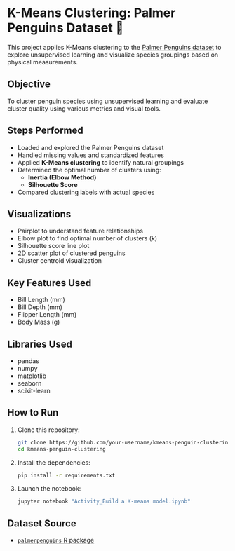 # K-Means Clustering: Palmer Penguins Dataset 🐧

This project applies K-Means clustering to the [Palmer Penguins dataset](https://allisonhorst.github.io/palmerpenguins/) to explore unsupervised learning and visualize species groupings based on physical measurements.

## Objective

To cluster penguin species using unsupervised learning and evaluate cluster quality using various metrics and visual tools.

## Steps Performed
- Loaded and explored the Palmer Penguins dataset
- Handled missing values and standardized features
- Applied **K-Means clustering** to identify natural groupings
- Determined the optimal number of clusters using:
  - **Inertia (Elbow Method)**
  - **Silhouette Score**
- Compared clustering labels with actual species

## Visualizations
- Pairplot to understand feature relationships
- Elbow plot to find optimal number of clusters (k)
- Silhouette score line plot
- 2D scatter plot of clustered penguins
- Cluster centroid visualization

## Key Features Used
- Bill Length (mm)
- Bill Depth (mm)
- Flipper Length (mm)
- Body Mass (g)

## Libraries Used
- pandas
- numpy
- matplotlib
- seaborn
- scikit-learn

## How to Run

1. Clone this repository:
    ```bash
    git clone https://github.com/your-username/kmeans-penguin-clustering.git
    cd kmeans-penguin-clustering
    ```

2. Install the dependencies:
    ```bash
    pip install -r requirements.txt
    ```

3. Launch the notebook:
    ```bash
    jupyter notebook "Activity_Build a K-means model.ipynb"
    ```

## Dataset Source
- [`palmerpenguins` R package](https://allisonhorst.github.io/palmerpenguins/)

